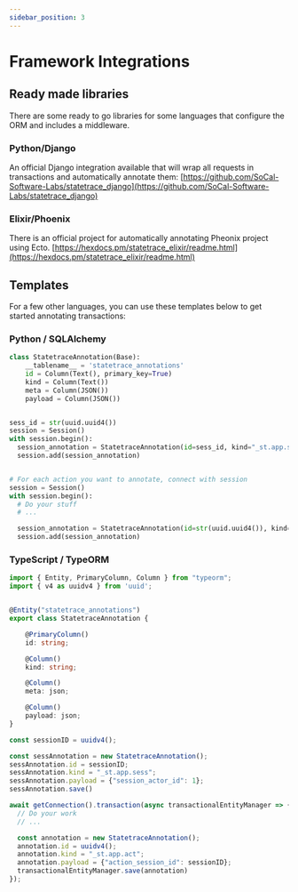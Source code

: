 ```yaml
---
sidebar_position: 3
---
```


# Framework Integrations

## Ready made libraries

There are some ready to go libraries for some languages that configure the ORM and includes a middleware.

### Python/Django

An official Django integration available that will wrap all requests in transactions and automatically annotate them: [https://github.com/SoCal-Software-Labs/statetrace_django](https://github.com/SoCal-Software-Labs/statetrace_django)

### Elixir/Phoenix

There is an official project for automatically annotating Pheonix project using Ecto. [https://hexdocs.pm/statetrace_elixir/readme.html](https://hexdocs.pm/statetrace_elixir/readme.html)


## Templates

For a few other languages, you can use these templates below to get started annotating transactions:

### Python / SQLAlchemy
```python
class StatetraceAnnotation(Base):
    __tablename__ = 'statetrace_annotations'
    id = Column(Text(), primary_key=True)
    kind = Column(Text())
    meta = Column(JSON())
    payload = Column(JSON())


sess_id = str(uuid.uuid4())
session = Session()
with session.begin():
  session_annotation = StatetraceAnnotation(id=sess_id, kind="_st.app.sess", meta={}, payload={"session_actor_id": 1})
  session.add(session_annotation)


# For each action you want to annotate, connect with session
session = Session()
with session.begin():
  # Do your stuff
  # ...

  session_annotation = StatetraceAnnotation(id=str(uuid.uuid4()), kind="_st.app.act", meta={}, payload={"action_session_id": sess_id})
  session.add(session_annotation)
```

### TypeScript / TypeORM

```typescript
import { Entity, PrimaryColumn, Column } from "typeorm";
import { v4 as uuidv4 } from 'uuid';


@Entity("statetrace_annotations")
export class StatetraceAnnotation {

    @PrimaryColumn()
    id: string;

    @Column()
    kind: string;

    @Column()
    meta: json;

    @Column()
    payload: json;
}

const sessionID = uuidv4();

const sessAnnotation = new StatetraceAnnotation();
sessAnnotation.id = sessionID;
sessAnnotation.kind = "_st.app.sess";
sessAnnotation.payload = {"session_actor_id": 1}; 
sessAnnotation.save()

await getConnection().transaction(async transactionalEntityManager => {
  // Do your work
  // ...

  const annotation = new StatetraceAnnotation();
  annotation.id = uuidv4();
  annotation.kind = "_st.app.act";
  annotation.payload = {"action_session_id": sessionID}; 
  transactionalEntityManager.save(annotation)
});

```